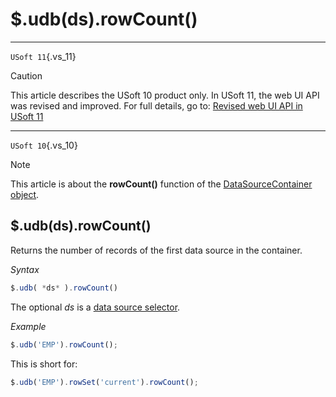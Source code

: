 # $.udb(ds).rowCount()



----

`USoft 11`{.vs_11}

> [!CAUTION]
> This article describes the USoft 10 product only.
> In USoft 11, the web UI API was revised and improved. For full details, go to:
> [Revised web UI API in USoft 11](/docs/Web%20and%20app%20UIs/UDB%20udb/Revised%20web%20UI%20API%20in%20USoft%2011.md)

----

`USoft 10`{.vs_10}

> [!NOTE]
> This article is about the **rowCount()** function of the [DataSourceContainer object](/docs/Web%20and%20app%20UIs/UDB%20DataSourceContainer).

## **$.udb(ds).rowCount()**

Returns the number of records of the first data source in the container.

*Syntax*

```js
$.udb( *ds* ).rowCount()
```

The optional *ds* is a [data source selector](/docs/Web%20and%20app%20UIs/UDB%20DataSourceMetaContainer/UDB%20DataSourceMetaContainer%20object.md).

*Example*

```js
$.udb('EMP').rowCount();
```

This is short for:

```js
$.udb('EMP').rowSet('current').rowCount();
```

 